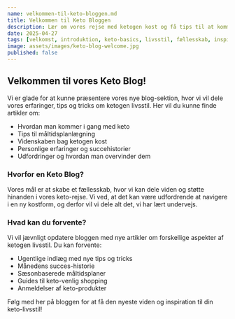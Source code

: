 ```yaml
---
name: velkommen-til-keto-bloggen.md
title: Velkommen til Keto Bloggen
description: Lær om vores rejse med ketogen kost og få tips til at komme i gang med din egen keto-livsstil.
date: 2025-04-27
tags: [velkomst, introduktion, keto-basics, livsstil, fællesskab, inspiration, planlægning, motivation, nyheder]
image: assets/images/keto-blog-welcome.jpg
published: false
---
```


## Velkommen til vores Keto Blog!

Vi er glade for at kunne præsentere vores nye blog-sektion, hvor vi vil dele vores erfaringer, tips og tricks om ketogen livsstil. Her vil du kunne finde artikler om:

- Hvordan man kommer i gang med keto
- Tips til måltidsplanlægning
- Videnskaben bag ketogen kost
- Personlige erfaringer og succehistorier
- Udfordringer og hvordan man overvinder dem

### Hvorfor en Keto Blog?

Vores mål er at skabe et fællesskab, hvor vi kan dele viden og støtte hinanden i vores keto-rejse. Vi ved, at det kan være udfordrende at navigere i en ny kostform, og derfor vil vi dele alt det, vi har lært undervejs.

### Hvad kan du forvente?

Vi vil jævnligt opdatere bloggen med nye artikler om forskellige aspekter af ketogen livsstil. Du kan forvente:

- Ugentlige indlæg med nye tips og tricks
- Månedens succes-historie
- Sæsonbaserede måltidsplaner
- Guides til keto-venlig shopping
- Anmeldelser af keto-produkter

Følg med her på bloggen for at få den nyeste viden og inspiration til din keto-livsstil! 